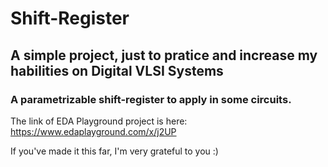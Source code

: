 # Shift-Register
## A simple project, just to pratice and increase my habilities on Digital VLSI Systems
### A parametrizable shift-register to apply in some circuits.

The link of EDA Playground project is here:
https://www.edaplayground.com/x/j2UP

If you've made it this far, I'm very grateful to you :)

